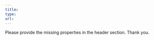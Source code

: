 ```yaml
---
title: 
type: 
url: 
---
```


Please provide the missing properties in the header section. Thank you.